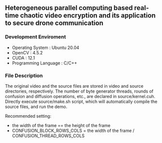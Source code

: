 ## Heterogeneous parallel computing based real-time chaotic video encryption and its application to secure drone communication

### Development Enviroment

* Operating System     : Ubuntu 20.04
* OpenCV               : 4.5.2
* CUDA                 : 12.1
* Programming Language : C/C++

### File Description

The original video and the source files are stored in video and source directories, respectively. The number of byte generator threads, rounds of confusion and diffusion operations, etc., are declared in source/kernel.cuh. Directly execute source/make.sh script, which will automatically compile the source files, and run the demo.

Recommended setting:

* the width of the frame == the height of the frame
* CONFUSION_BLOCK_ROWS_COLS = the width of the frame / CONFUSION_THREAD_ROWS_COLS

